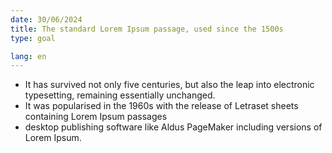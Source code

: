 ```yaml
---
date: 30/06/2024
title: The standard Lorem Ipsum passage, used since the 1500s
type: goal

lang: en
---
```


- It has survived not only five centuries, but also the leap into electronic typesetting, remaining essentially unchanged.
- It was popularised in the 1960s with the release of Letraset sheets containing Lorem Ipsum passages
- desktop publishing software like Aldus PageMaker including versions of Lorem Ipsum.
